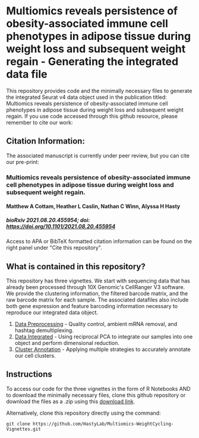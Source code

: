 # Multiomics reveals persistence of obesity-associated immune cell phenotypes in adipose tissue during weight loss and subsequent weight regain - Generating the integrated data file
This repository provides code and the minimally necessary files to generate the integrated Seurat v4 data object used in the publication titled: Multiomics reveals persistence of obesity-associated immune cell phenotypes in adipose tissue during weight loss and subsequent weight regain. If you use code accessed through this github resource, please remember to cite our work:

## Citation Information:
The associated manuscript is currently under peer review, but you can cite our pre-print: 
### Multiomics reveals persistence of obesity-associated immune cell phenotypes in adipose tissue during weight loss and subsequent weight regain.
#### Matthew A Cottam, Heather L Caslin, Nathan C Winn, Alyssa H Hasty
##### bioRxiv 2021.08.20.455954; **doi:** https://doi.org/10.1101/2021.08.20.455954

Access to APA or BibTeX formatted citation information can be found on the right panel under "Cite this repository".

## What is contained in this repository?
This repository has three vignettes. We start with sequencing data that has already been processed through 10X Genomic's CellRanger V3 software. We provide the clustering information, the filtered barcode matrix, and the raw barcode matrix for each sample. The associated datafiles also include both gene expression and feature barcoding information necessary to reproduce our integrated data object.

1) <a href="https://github.com/HastyLab/Multiomics-WeightCycling-Vignettes/tree/main/1_Preprocessing_Vignette">Data Preprocessing</a> - Quality control, ambient mRNA removal, and hashtag demultiplexing.
2) <a href="https://github.com/HastyLab/Multiomics-WeightCycling-Vignettes/tree/main/2_DataIntegration_Vignette">Data Integrated</a> - Using reciprocal PCA to integrate our samples into one object and perform dimensional reduction.
3) <a href="https://github.com/HastyLab/Multiomics-WeightCycling-Vignettes/tree/main/3_CellAnnotation_Vignette">Cluster Annotation</a> - Applying multiple strategies to accurately annotate our cell clusters.

## Instructions 
To access our code for the three vignettes in the form of R Notebooks AND to download the minimally necessary files, clone this github repository or download the files as a .zip using this <a href="https://github.com/HastyLab/Multiomics-WeightCycling-Vignettes/archive/refs/heads/main.zip">download link</a>.

Alternatively, clone this repository directly using the command:
```
git clone https://github.com/HastyLab/Multiomics-WeightCycling-Vignettes.git
```
